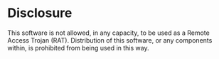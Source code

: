 # Disclosure

This software is not allowed, in any capacity, to be used as a Remote Access Trojan (RAT). Distribution of this software, or any components within, is prohibited from being used in this way.

